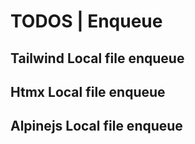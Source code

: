 # TODOS | Enqueue

## Tailwind Local file enqueue

## Htmx Local file enqueue

## Alpinejs Local file enqueue